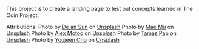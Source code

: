 This project is to create a landing page to test out concepts learned in The Odin Project.

Attributions:
Photo by <a href="https://unsplash.com/@andyadcon?utm_source=unsplash&utm_medium=referral&utm_content=creditCopyText">De an Sun</a> on <a href="https://unsplash.com/?utm_source=unsplash&utm_medium=referral&utm_content=creditCopyText">Unsplash</a>
Photo by <a href="https://unsplash.com/@picoftasty?utm_source=unsplash&utm_medium=referral&utm_content=creditCopyText">Mae Mu</a> on <a href="https://unsplash.com/s/photos/waffle?utm_source=unsplash&utm_medium=referral&utm_content=creditCopyText">Unsplash</a>
Photo by <a href="https://unsplash.com/@alexmotoc?utm_source=unsplash&utm_medium=referral&utm_content=creditCopyText">Alex Motoc</a> on <a href="https://unsplash.com/s/photos/oatmeal?utm_source=unsplash&utm_medium=referral&utm_content=creditCopyText">Unsplash</a>
Photo by <a href="https://unsplash.com/@tamasp?utm_source=unsplash&utm_medium=referral&utm_content=creditCopyText">Tamas Pap</a> on <a href="https://unsplash.com/s/photos/muffin?utm_source=unsplash&utm_medium=referral&utm_content=creditCopyText">Unsplash</a>
Photo by <a href="https://unsplash.com/@youjeencho?utm_source=unsplash&utm_medium=referral&utm_content=creditCopyText">Youjeen Cho</a> on <a href="https://unsplash.com/s/photos/tuna-sandwich?utm_source=unsplash&utm_medium=referral&utm_content=creditCopyText">Unsplash</a>
  